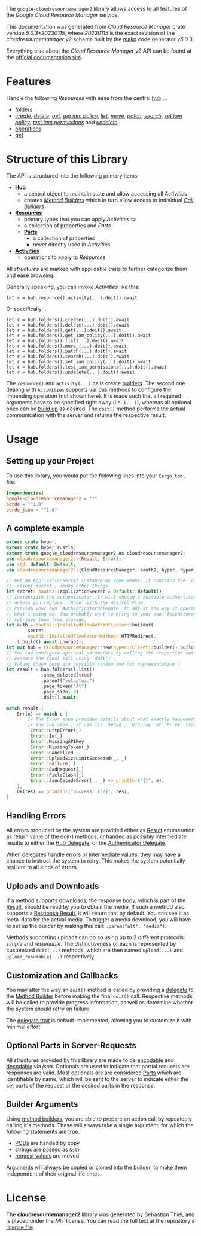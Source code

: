 <!---
DO NOT EDIT !
This file was generated automatically from 'src/generator/templates/api/README.md.mako'
DO NOT EDIT !
-->
The `google-cloudresourcemanager2` library allows access to all features of the *Google Cloud Resource Manager* service.

This documentation was generated from *Cloud Resource Manager* crate version *5.0.3+20230115*, where *20230115* is the exact revision of the *cloudresourcemanager:v2* schema built by the [mako](http://www.makotemplates.org/) code generator *v5.0.3*.

Everything else about the *Cloud Resource Manager* *v2* API can be found at the
[official documentation site](https://cloud.google.com/resource-manager).
# Features

Handle the following *Resources* with ease from the central [hub](https://docs.rs/google-cloudresourcemanager2/5.0.3+20230115/google_cloudresourcemanager2/CloudResourceManager) ... 

* [folders](https://docs.rs/google-cloudresourcemanager2/5.0.3+20230115/google_cloudresourcemanager2/api::Folder)
 * [*create*](https://docs.rs/google-cloudresourcemanager2/5.0.3+20230115/google_cloudresourcemanager2/api::FolderCreateCall), [*delete*](https://docs.rs/google-cloudresourcemanager2/5.0.3+20230115/google_cloudresourcemanager2/api::FolderDeleteCall), [*get*](https://docs.rs/google-cloudresourcemanager2/5.0.3+20230115/google_cloudresourcemanager2/api::FolderGetCall), [*get iam policy*](https://docs.rs/google-cloudresourcemanager2/5.0.3+20230115/google_cloudresourcemanager2/api::FolderGetIamPolicyCall), [*list*](https://docs.rs/google-cloudresourcemanager2/5.0.3+20230115/google_cloudresourcemanager2/api::FolderListCall), [*move*](https://docs.rs/google-cloudresourcemanager2/5.0.3+20230115/google_cloudresourcemanager2/api::FolderMoveCall), [*patch*](https://docs.rs/google-cloudresourcemanager2/5.0.3+20230115/google_cloudresourcemanager2/api::FolderPatchCall), [*search*](https://docs.rs/google-cloudresourcemanager2/5.0.3+20230115/google_cloudresourcemanager2/api::FolderSearchCall), [*set iam policy*](https://docs.rs/google-cloudresourcemanager2/5.0.3+20230115/google_cloudresourcemanager2/api::FolderSetIamPolicyCall), [*test iam permissions*](https://docs.rs/google-cloudresourcemanager2/5.0.3+20230115/google_cloudresourcemanager2/api::FolderTestIamPermissionCall) and [*undelete*](https://docs.rs/google-cloudresourcemanager2/5.0.3+20230115/google_cloudresourcemanager2/api::FolderUndeleteCall)
* [operations](https://docs.rs/google-cloudresourcemanager2/5.0.3+20230115/google_cloudresourcemanager2/api::Operation)
 * [*get*](https://docs.rs/google-cloudresourcemanager2/5.0.3+20230115/google_cloudresourcemanager2/api::OperationGetCall)




# Structure of this Library

The API is structured into the following primary items:

* **[Hub](https://docs.rs/google-cloudresourcemanager2/5.0.3+20230115/google_cloudresourcemanager2/CloudResourceManager)**
    * a central object to maintain state and allow accessing all *Activities*
    * creates [*Method Builders*](https://docs.rs/google-cloudresourcemanager2/5.0.3+20230115/google_cloudresourcemanager2/client::MethodsBuilder) which in turn
      allow access to individual [*Call Builders*](https://docs.rs/google-cloudresourcemanager2/5.0.3+20230115/google_cloudresourcemanager2/client::CallBuilder)
* **[Resources](https://docs.rs/google-cloudresourcemanager2/5.0.3+20230115/google_cloudresourcemanager2/client::Resource)**
    * primary types that you can apply *Activities* to
    * a collection of properties and *Parts*
    * **[Parts](https://docs.rs/google-cloudresourcemanager2/5.0.3+20230115/google_cloudresourcemanager2/client::Part)**
        * a collection of properties
        * never directly used in *Activities*
* **[Activities](https://docs.rs/google-cloudresourcemanager2/5.0.3+20230115/google_cloudresourcemanager2/client::CallBuilder)**
    * operations to apply to *Resources*

All *structures* are marked with applicable traits to further categorize them and ease browsing.

Generally speaking, you can invoke *Activities* like this:

```Rust,ignore
let r = hub.resource().activity(...).doit().await
```

Or specifically ...

```ignore
let r = hub.folders().create(...).doit().await
let r = hub.folders().delete(...).doit().await
let r = hub.folders().get(...).doit().await
let r = hub.folders().get_iam_policy(...).doit().await
let r = hub.folders().list(...).doit().await
let r = hub.folders().move_(...).doit().await
let r = hub.folders().patch(...).doit().await
let r = hub.folders().search(...).doit().await
let r = hub.folders().set_iam_policy(...).doit().await
let r = hub.folders().test_iam_permissions(...).doit().await
let r = hub.folders().undelete(...).doit().await
```

The `resource()` and `activity(...)` calls create [builders][builder-pattern]. The second one dealing with `Activities` 
supports various methods to configure the impending operation (not shown here). It is made such that all required arguments have to be 
specified right away (i.e. `(...)`), whereas all optional ones can be [build up][builder-pattern] as desired.
The `doit()` method performs the actual communication with the server and returns the respective result.

# Usage

## Setting up your Project

To use this library, you would put the following lines into your `Cargo.toml` file:

```toml
[dependencies]
google-cloudresourcemanager2 = "*"
serde = "^1.0"
serde_json = "^1.0"
```

## A complete example

```Rust
extern crate hyper;
extern crate hyper_rustls;
extern crate google_cloudresourcemanager2 as cloudresourcemanager2;
use cloudresourcemanager2::{Result, Error};
use std::default::Default;
use cloudresourcemanager2::{CloudResourceManager, oauth2, hyper, hyper_rustls, chrono, FieldMask};

// Get an ApplicationSecret instance by some means. It contains the `client_id` and 
// `client_secret`, among other things.
let secret: oauth2::ApplicationSecret = Default::default();
// Instantiate the authenticator. It will choose a suitable authentication flow for you, 
// unless you replace  `None` with the desired Flow.
// Provide your own `AuthenticatorDelegate` to adjust the way it operates and get feedback about 
// what's going on. You probably want to bring in your own `TokenStorage` to persist tokens and
// retrieve them from storage.
let auth = oauth2::InstalledFlowAuthenticator::builder(
        secret,
        oauth2::InstalledFlowReturnMethod::HTTPRedirect,
    ).build().await.unwrap();
let mut hub = CloudResourceManager::new(hyper::Client::builder().build(hyper_rustls::HttpsConnectorBuilder::new().with_native_roots().https_or_http().enable_http1().build()), auth);
// You can configure optional parameters by calling the respective setters at will, and
// execute the final call using `doit()`.
// Values shown here are possibly random and not representative !
let result = hub.folders().list()
             .show_deleted(true)
             .parent("voluptua.")
             .page_token("At")
             .page_size(-8)
             .doit().await;

match result {
    Err(e) => match e {
        // The Error enum provides details about what exactly happened.
        // You can also just use its `Debug`, `Display` or `Error` traits
         Error::HttpError(_)
        |Error::Io(_)
        |Error::MissingAPIKey
        |Error::MissingToken(_)
        |Error::Cancelled
        |Error::UploadSizeLimitExceeded(_, _)
        |Error::Failure(_)
        |Error::BadRequest(_)
        |Error::FieldClash(_)
        |Error::JsonDecodeError(_, _) => println!("{}", e),
    },
    Ok(res) => println!("Success: {:?}", res),
}

```
## Handling Errors

All errors produced by the system are provided either as [Result](https://docs.rs/google-cloudresourcemanager2/5.0.3+20230115/google_cloudresourcemanager2/client::Result) enumeration as return value of
the doit() methods, or handed as possibly intermediate results to either the 
[Hub Delegate](https://docs.rs/google-cloudresourcemanager2/5.0.3+20230115/google_cloudresourcemanager2/client::Delegate), or the [Authenticator Delegate](https://docs.rs/yup-oauth2/*/yup_oauth2/trait.AuthenticatorDelegate.html).

When delegates handle errors or intermediate values, they may have a chance to instruct the system to retry. This 
makes the system potentially resilient to all kinds of errors.

## Uploads and Downloads
If a method supports downloads, the response body, which is part of the [Result](https://docs.rs/google-cloudresourcemanager2/5.0.3+20230115/google_cloudresourcemanager2/client::Result), should be
read by you to obtain the media.
If such a method also supports a [Response Result](https://docs.rs/google-cloudresourcemanager2/5.0.3+20230115/google_cloudresourcemanager2/client::ResponseResult), it will return that by default.
You can see it as meta-data for the actual media. To trigger a media download, you will have to set up the builder by making
this call: `.param("alt", "media")`.

Methods supporting uploads can do so using up to 2 different protocols: 
*simple* and *resumable*. The distinctiveness of each is represented by customized 
`doit(...)` methods, which are then named `upload(...)` and `upload_resumable(...)` respectively.

## Customization and Callbacks

You may alter the way an `doit()` method is called by providing a [delegate](https://docs.rs/google-cloudresourcemanager2/5.0.3+20230115/google_cloudresourcemanager2/client::Delegate) to the 
[Method Builder](https://docs.rs/google-cloudresourcemanager2/5.0.3+20230115/google_cloudresourcemanager2/client::CallBuilder) before making the final `doit()` call. 
Respective methods will be called to provide progress information, as well as determine whether the system should 
retry on failure.

The [delegate trait](https://docs.rs/google-cloudresourcemanager2/5.0.3+20230115/google_cloudresourcemanager2/client::Delegate) is default-implemented, allowing you to customize it with minimal effort.

## Optional Parts in Server-Requests

All structures provided by this library are made to be [encodable](https://docs.rs/google-cloudresourcemanager2/5.0.3+20230115/google_cloudresourcemanager2/client::RequestValue) and 
[decodable](https://docs.rs/google-cloudresourcemanager2/5.0.3+20230115/google_cloudresourcemanager2/client::ResponseResult) via *json*. Optionals are used to indicate that partial requests are responses 
are valid.
Most optionals are are considered [Parts](https://docs.rs/google-cloudresourcemanager2/5.0.3+20230115/google_cloudresourcemanager2/client::Part) which are identifiable by name, which will be sent to 
the server to indicate either the set parts of the request or the desired parts in the response.

## Builder Arguments

Using [method builders](https://docs.rs/google-cloudresourcemanager2/5.0.3+20230115/google_cloudresourcemanager2/client::CallBuilder), you are able to prepare an action call by repeatedly calling it's methods.
These will always take a single argument, for which the following statements are true.

* [PODs][wiki-pod] are handed by copy
* strings are passed as `&str`
* [request values](https://docs.rs/google-cloudresourcemanager2/5.0.3+20230115/google_cloudresourcemanager2/client::RequestValue) are moved

Arguments will always be copied or cloned into the builder, to make them independent of their original life times.

[wiki-pod]: http://en.wikipedia.org/wiki/Plain_old_data_structure
[builder-pattern]: http://en.wikipedia.org/wiki/Builder_pattern
[google-go-api]: https://github.com/google/google-api-go-client

# License
The **cloudresourcemanager2** library was generated by Sebastian Thiel, and is placed 
under the *MIT* license.
You can read the full text at the repository's [license file][repo-license].

[repo-license]: https://github.com/Byron/google-apis-rsblob/main/LICENSE.md

